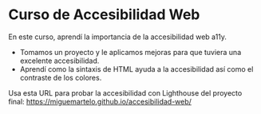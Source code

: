 # Curso de Accesibilidad Web

En este curso, aprendí la importancia de la accesibilidad web a11y.

- Tomamos un proyecto y le aplicamos mejoras para que tuviera una excelente accesibilidad.
- Aprendí como la sintaxis de HTML ayuda a la accesibilidad así como el contraste de los colores.

Usa esta URL para probar la accesibilidad con Lighthouse del proyecto final:
https://miguemartelo.github.io/accesibilidad-web/
